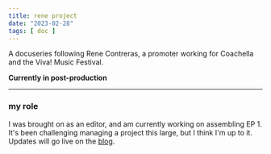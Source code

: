 ```yaml
---
title: rene project
date: "2023-02-28"
tags: [ doc ]
---
```

A docuseries following Rene Contreras, a promoter working for Coachella and the Viva! Music Festival.

**Currently in post-production**

<hr class="in-content">

### my role
I was brought on as an editor, and am currently working on assembling EP 1. It's been challenging managing a project this large, but I think I'm up to it. Updates will go live on the [blog](/blog).